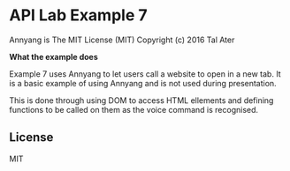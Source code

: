 
# API Lab Example 7

Annyang is The MIT License (MIT)
Copyright (c) 2016 Tal Ater

**What the example does**

Example 7 uses Annyang to let users call a website to open in a new tab. It is a basic example of using Annyang and is not used during presentation.

This is done through using DOM to access HTML ellements and defining functions to be called on them as the voice command is recognised.


License
----

MIT

   [Annyang]: <https://www.talater.com/annyang/m>
